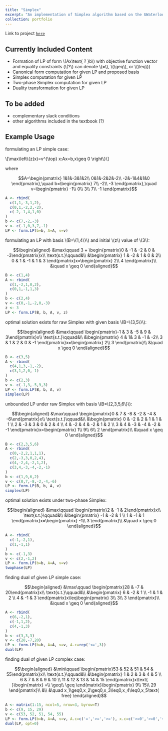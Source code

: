 ```yaml
---
title: "Simplex"
excerpt: "An implementation of Simplex algorithm based on the UWaterloo CO250 textbook \"A Gentle Introduction to Optimization\" by Guenin, Konemann, and Tuncel"
collection: portfolio
---
```


Link to project [`here`](https://github.com/bryanzang/UW-co250-Simplex)

## Currently Included Content
- Formation of LP of form \\(Ax\text{ ? }b\\) with objective function vector and equality constraints (\\(?\\) can denote \\(=\\), \\(\geq\\), or \\(\leq\\))
- Canonical form computation for given LP and proposed basis
- Simplex computation for given LP
- Two-phase Simplex computation for given LP
- Duality transformation for given LP

## To be added
- complementary slack conditions
- other algorithms included in the textbook (?)

## Example Usage
formulating an LP simple case:

\\[\max\left\\{z(x)=v^{\top} x:Ax=b,x\geq 0 \right\\}\\]

where

$$A=\begin{pmatrix}
1&1&-3&1&2\\
0&1&-2&2&-2\\
-2&-1&4&1&0
\end{pmatrix},\quad b=\begin{pmatrix}
7\\
-2\\
-3
\end{pmatrix},\quad v=\begin{pmatrix}
-1\\
0\\
3\\
7\\
-1
\end{pmatrix}$$

```R
A <- rbind(
  c(1,1,-3,1,2),
  c(0,1,-2,2,-2),
  c(-2,-1,4,1,0)
)
b <- c(7,-2,-3)
v <- c(-1,0,3,7,-1)
LP <- form.LP(b=b, A=A, v=v)
```
formulating an LP with basis \\(B=\\{1,4\\}\\) and initial \\(z\\) value of \\(3\\):

$$\begin{aligned}
    &\max\qquad 3 + \begin{pmatrix}0 & -1 & -2 & 0 & -3\end{pmatrix}x\\
    \text{s.t.}\qquad&\\
    &\begin{pmatrix}
    1 & -2 & 1 & 0 & 2\\
    0 & 1 & -1 & 1 & 3
\end{pmatrix}x=\begin{pmatrix}
    2\\
    4
\end{pmatrix}\\
&\quad x \geq 0
\end{aligned}$$

```R
B <- c(1,4)
A <- rbind(
  c(1,-2,1,0,2),
  c(0,1,-1,1,3)
)
b <- c(2,4)
v <- c(0,-1,-2,0,-3)
z <- 3
LP <- form.LP(B, b, A, v, z)
```
optimal solution exists for raw Simplex with given basis \\(B=\\{3,5\\}\\):

$$\begin{aligned}
    &\max\qquad \begin{pmatrix}-1 & 3 & -5 & 9 & 3\end{pmatrix}x\\
    \text{s.t.}\qquad&\\
    &\begin{pmatrix}
    4 & 1& 3 & -1 & -2\\
    3 & 1 & 2 & 0 & -1
\end{pmatrix}x=\begin{pmatrix}
    2\\
    3
\end{pmatrix}\\
&\quad x \geq 0
\end{aligned}$$

```R
B <- c(3,5)
A <- rbind(
  c(4,1,3,-1,-2),
  c(3,1,2,0,-1)
)
b <- c(2,3)
v <- c(-1,3,-5,9,3)
LP <- form.LP(B, b, A, v)
simplex(LP)
```
unbounded LP under raw Simplex with basis \\(B=\\{2,3,5,6\\}\\):

$$\begin{aligned}
    &\max\qquad \begin{pmatrix}0 & 7 & -8 & -2 & -4 & -6\end{pmatrix}x\\
    \text{s.t.}\qquad&\\
    &\begin{pmatrix}
0 & -2 & 2 & 1 & 1 & 1 \\
2 & -3 & 3 & 0 & 2 & 4 \\
4 & -2 & 4 & -2 & 1 & 2 \\
3 & 4 & -3 & -4 & -2 & -1
\end{pmatrix}x=\begin{pmatrix}
    1\\
    9\\
    6\\
    2
\end{pmatrix}\\
&\quad x \geq 0
\end{aligned}$$

```R
B <- c(2,3,5,6)
A <- rbind(
  c(0,-2,2,1,1,1),
  c(2,-3,3,0,2,4),
  c(4,-2,4,-2,1,2),
  c(3,4,-3,-4,-2,-1)
)
b <- c(1,9,6,2)
v <- c(0,7,-8,-2,-4,-6)
LP <- form.LP(B, b, A, v)
simplex(LP)
```
optimal solution exists under two-phase Simplex:

$$\begin{aligned}
    &\max\qquad \begin{pmatrix}2 & -1 & 2\end{pmatrix}x\\
    \text{s.t.}\qquad&\\
    &\begin{pmatrix}
-1 & -2 & 1 \\
1 & -1 & 1
\end{pmatrix}x=\begin{pmatrix}
    -1\\
    3
\end{pmatrix}\\
&\quad x \geq 0
\end{aligned}$$

```R
A <- rbind(
  c(-1,-2,1),
  c(1,-1,1)
)
b <- c(-1,3)
v <- c(2,-1,2)
LP <- form.LP(b=b, A=A, v=v)
twophase(LP)
```
finding dual of given LP simple case:

$$\begin{aligned}
    &\max\qquad \begin{pmatrix}28 & -7 & 20\end{pmatrix}x\\
    \text{s.t.}\qquad&\\
    &\begin{pmatrix}
6 & -2 & 1 \\
-1 & 1 & 2 \\
4 & -1 & 3
\end{pmatrix}x\leq\begin{pmatrix}
    3\\
    3\\
    3
\end{pmatrix}\\
&\quad x \geq 0
\end{aligned}$$

```R
A <- rbind(
  c(6,-2,1),
  c(-1,1,2),
  c(4,-1,3)
)
b <- c(3,3,3)
v <- c(28,-7,20)
LP <- form.LP(b=b, A=A, v=v, A.c=rep('<=',3))
dual(LP)
```
finding dual of given LP complex case:

$$\begin{aligned}
    &\min\qquad \begin{pmatrix}53 & 52 & 51 & 54 & 55\end{pmatrix}x\\
    \text{s.t.}\qquad&\\
    &\begin{pmatrix}
    1 & 2 & 3 & 4 & 5 \\
    6 & 7 & 8 & 9 & 10 \\
    11 & 12 & 13 & 14 & 15
\end{pmatrix}x\text{ }\begin{matrix}
    =\\
    \geq\\
    \geq
\end{matrix}\begin{pmatrix}
    9\\
    15\\
    29
\end{pmatrix}\\
&\\
&\quad x_1\geq0,x_2\geq0,x_3\leq0,x_4\leq0,x_5\text{ free}
\end{aligned}$$

```R
A <- matrix(1:15, ncol=5, nrow=3, byrow=T)
b <- c(9, 15, 29)
v <- c(53, 52, 51, 54, 55)
LP <- form.LP(b=b, A=A, v=v, A.c=c('=','>=','>='), x.c=c('>=0','>=0','<=0','<=0','free'))
dual(LP, opt=0)
```
